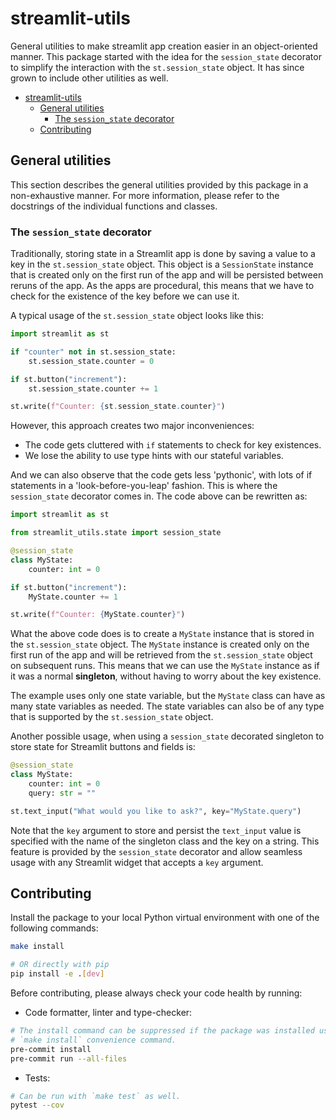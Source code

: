 # streamlit-utils
General utilities to make streamlit app creation easier in an object-oriented
manner. This package started with the idea for the `session_state` decorator to
simplify the interaction with the `st.session_state` object. It has since grown
to include other utilities as well.

- [streamlit-utils](#streamlit-utils)
  - [General utilities](#general-utilities)
    - [The `session_state` decorator](#the-session_state-decorator)
  - [Contributing](#contributing)

## General utilities

This section describes the general utilities provided by this package in a
non-exhaustive manner. For more information, please refer to the docstrings of
the individual functions and classes.

### The `session_state` decorator

Traditionally, storing state in a Streamlit app is done by saving a value to a
key in the `st.session_state` object. This object is a `SessionState` instance
that is created only on the first run of the app and will be persisted between
reruns of the app. As the apps are procedural, this means that we have to check
for the existence of the key before we can use it.

A typical usage of the `st.session_state` object looks like this:

```python
import streamlit as st

if "counter" not in st.session_state:
    st.session_state.counter = 0

if st.button("increment"):
    st.session_state.counter += 1

st.write(f"Counter: {st.session_state.counter}")
```

However, this approach creates two major inconveniences:
- The code gets cluttered with `if` statements to check for key existences.
- We lose the ability to use type hints with our stateful variables.

And we can also observe that the code gets less 'pythonic', with lots of if
statements in a 'look-before-you-leap' fashion. This is where the
`session_state` decorator comes in. The code above can be rewritten as:

```python
import streamlit as st

from streamlit_utils.state import session_state

@session_state
class MyState:
    counter: int = 0

if st.button("increment"):
    MyState.counter += 1

st.write(f"Counter: {MyState.counter}")
```

What the above code does is to create a `MyState` instance that is stored in
the `st.session_state` object. The `MyState` instance is created only on the
first run of the app and will be retrieved from the `st.session_state` object
on subsequent runs. This means that we can use the `MyState` instance as if it
was a normal **singleton**, without having to worry about the key existence.

The example uses only one state variable, but the `MyState` class can have as
many state variables as needed. The state variables can also be of any type
that is supported by the `st.session_state` object.

Another possible usage, when using a `session_state` decorated singleton to
store state for Streamlit buttons and fields is:

```python
@session_state
class MyState:
    counter: int = 0
    query: str = ""

st.text_input("What would you like to ask?", key="MyState.query")
```

Note that the `key` argument to store and persist the `text_input` value is
specified with the name of the singleton class and the key on a string. This
feature is provided by the `session_state` decorator and allow seamless usage
with any Streamlit widget that accepts a `key` argument.

## Contributing

Install the package to your local Python virtual environment with one of the
following commands:

```bash
make install

# OR directly with pip
pip install -e .[dev]
```

Before contributing, please always check your code health by running:

* Code formatter, linter and type-checker:

```bash
# The install command can be suppressed if the package was installed using the
# `make install` convenience command.
pre-commit install
pre-commit run --all-files
```

* Tests:

```bash
# Can be run with `make test` as well.
pytest --cov
```
